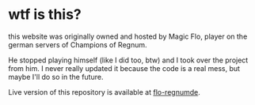 # wtf is this?

this website was originally owned and hosted by Magic Flo, player on the german servers of Champions of Regnum.

He stopped playing himself (like I did too, btw) and I took over the project from him. I never really updated it because the code is a real mess, but maybe I'll do so in the future.

Live version of this repository is available at [flo-regnumde](https://flo-regnum.de).

